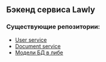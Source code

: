 ## Бэкенд сервиса Lawly

### Существующие репозитории:
- [User service](https://github.com/Lawly-code/auth)
- [Document service](https://github.com/Lawly-code/document)
- [Модели БД в либе](https://github.com/Lawly-code/database)
